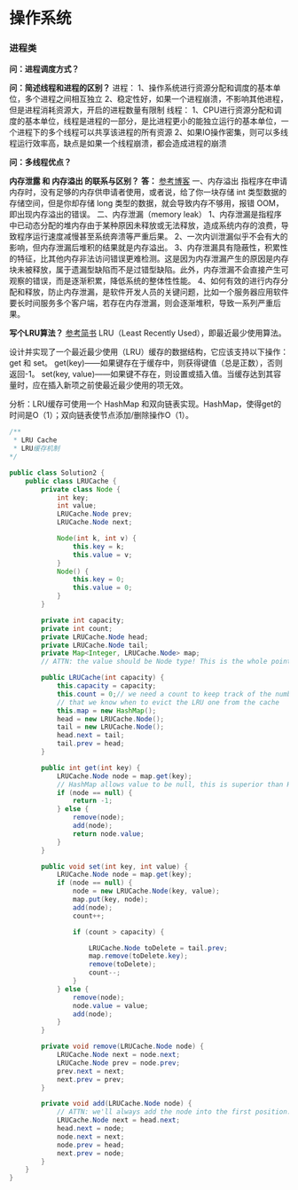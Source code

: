 # 操作系统

### 进程类
**问：进程调度方式？**

**问：简述线程和进程的区别？**
进程：
1、操作系统进行资源分配和调度的基本单位，多个进程之间相互独立
2、稳定性好，如果一个进程崩溃，不影响其他进程，但是进程消耗资源大，开启的进程数量有限制
线程：
1、CPU进行资源分配和调度的基本单位，线程是进程的一部分，是比进程更小的能独立运行的基本单位，一个进程下的多个线程可以共享该进程的所有资源
2、如果IO操作密集，则可以多线程运行效率高，缺点是如果一个线程崩溃，都会造成进程的崩溃

**问：多线程优点？**







**内存泄露 和 内存溢出 的联系与区别？**
**答：** [参考博客](https://blog.csdn.net/leikun153/article/details/80118011)
一、内存溢出
指程序在申请内存时，没有足够的内存供申请者使用，或者说，给了你一块存储 int 类型数据的存储空间，但是你却存储 long 类型的数据，就会导致内存不够用，报错 OOM，即出现内存溢出的错误。
二、内存泄漏（memory leak）
1、内存泄漏是指程序中已动态分配的堆内存由于某种原因未释放或无法释放，造成系统内存的浪费，导致程序运行速度减慢甚至系统奔溃等严重后果。
2、一次内训泄漏似乎不会有大的影响，但内存泄漏后堆积的结果就是内存溢出。
3、内存泄漏具有隐蔽性，积累性的特征，比其他内存非法访问错误更难检测。这是因为内存泄漏产生的原因是内存块未被释放，属于遗漏型缺陷而不是过错型缺陷。此外，内存泄漏不会直接产生可观察的错误，而是逐渐积累，降低系统的整体性性能。
4、如何有效的进行内存分配和释放，防止内存泄漏，是软件开发人员的关键问题，比如一个服务器应用软件要长时间服务多个客户端，若存在内存泄漏，则会逐渐堆积，导致一系列严重后果。

**写个LRU算法？**
[参考简书](https://www.jianshu.com/p/95b6f10ed1f3)
LRU（Least Recently Used），即最近最少使用算法。

设计并实现了一个最近最少使用（LRU）缓存的数据结构，它应该支持以下操作：get 和 set。
get(key)——如果键存在于缓存中，则获得键值（总是正数），否则返回-1。
set(key, value)——如果键不存在，则设置或插入值。当缓存达到其容量时，应在插入新项之前使最近最少使用的项无效。

分析：LRU缓存可使用一个 HashMap 和双向链表实现。HashMap，使得get的时间是O（1）；双向链表使节点添加/删除操作O（1）。
```java
/**
 * LRU Cache
 * LRU缓存机制
*/

public class Solution2 {
    public class LRUCache {
        private class Node {
            int key;
            int value;
            LRUCache.Node prev;
            LRUCache.Node next;

            Node(int k, int v) {
                this.key = k;
                this.value = v;
            }
            Node() {
                this.key = 0;
                this.value = 0;
            }
        }

        private int capacity;
        private int count;
        private LRUCache.Node head;
        private LRUCache.Node tail;
        private Map<Integer, LRUCache.Node> map;
        // ATTN: the value should be Node type! This is the whole point of having a class called Node!

        public LRUCache(int capacity) {
            this.capacity = capacity;
            this.count = 0;// we need a count to keep track of the number of elements in the cache so
            // that we know when to evict the LRU one from the cache
            this.map = new HashMap();
            head = new LRUCache.Node();
            tail = new LRUCache.Node();
            head.next = tail;
            tail.prev = head;
        }

        public int get(int key) {
            LRUCache.Node node = map.get(key);
            // HashMap allows value to be null, this is superior than HashTable!
            if (node == null) {
                return -1;
            } else {
                remove(node);
                add(node);
                return node.value;
            }
        }

        public void set(int key, int value) {
            LRUCache.Node node = map.get(key);
            if (node == null) {
                node = new LRUCache.Node(key, value);
                map.put(key, node);
                add(node);
                count++;

                if (count > capacity) {

                    LRUCache.Node toDelete = tail.prev;
                    map.remove(toDelete.key);
                    remove(toDelete);
                    count--;
                }
            } else {
                remove(node);
                node.value = value;
                add(node);
            }
        }

        private void remove(LRUCache.Node node) {
            LRUCache.Node next = node.next;
            LRUCache.Node prev = node.prev;
            prev.next = next;
            next.prev = prev;
        }

        private void add(LRUCache.Node node) {
            // ATTN: we'll always add the node into the first position: head.next!!!!
            LRUCache.Node next = head.next;
            head.next = node;
            node.next = next;
            node.prev = head;
            next.prev = node;
        }
    }
}
```



